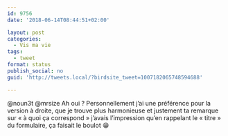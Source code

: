 ```yaml
---
id: 9756
date: '2018-06-14T08:44:51+02:00'

layout: post
categories:
  - Vis ma vie
tags:
  - tweet
format: status
publish_social: no
guid: 'http://tweets.local/?birdsite_tweet=1007182065748594688'

---
```


@noun3t @mrsize Ah oui ? Personnellement j’ai une préférence pour la version à droite, que je trouve plus harmonieuse et justement ta remarque sur « à quoi ça correspond » j’avais l’impression qu’en rappelant le « titre » du formulaire, ça faisait le boulot 😁